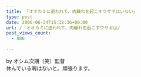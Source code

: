 ```yaml
---
title: 「オオカミに追われて、肉離れを起こすウサギはいない」
type: post
date: 2006-06-24T15:32:36+00:00
url: /「オオカミに追われて、肉離れを起こすウサギは/
post_views_count:
  - 886

---
```

by オシム次期（笑）監督  
休んでいる暇はないと。頑張ります。